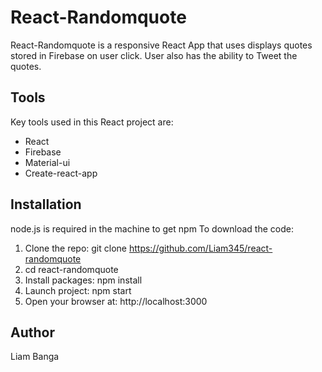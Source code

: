 # React-Randomquote
React-Randomquote is a responsive React App that uses displays quotes stored in Firebase on user click. User also has the ability to Tweet the quotes.

## Tools
Key tools used in this React project are:
* React
* Firebase
* Material-ui
* Create-react-app

## Installation
node.js is required in the machine to get npm
To download the code:
1) Clone the repo: 
git clone https://github.com/Liam345/react-randomquote
2) cd react-randomquote
3) Install packages:
npm install
4) Launch project: npm start
5) Open your browser at: http://localhost:3000 

## Author 
Liam Banga